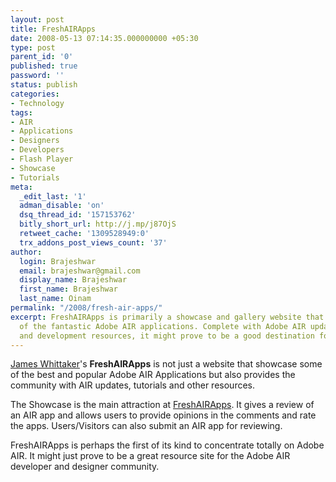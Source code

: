 ```yaml
---
layout: post
title: FreshAIRApps
date: 2008-05-13 07:14:35.000000000 +05:30
type: post
parent_id: '0'
published: true
password: ''
status: publish
categories:
- Technology
tags:
- AIR
- Applications
- Designers
- Developers
- Flash Player
- Showcase
- Tutorials
meta:
  _edit_last: '1'
  adman_disable: 'on'
  dsq_thread_id: '157153762'
  bitly_short_url: http://j.mp/j87OjS
  retweet_cache: '1309528949:0'
  trx_addons_post_views_count: '37'
author:
  login: Brajeshwar
  email: brajeshwar@gmail.com
  display_name: Brajeshwar
  first_name: Brajeshwar
  last_name: Oinam
permalink: "/2008/fresh-air-apps/"
excerpt: FreshAIRApps is primarily a showcase and gallery website that shows some
  of the fantastic Adobe AIR applications. Complete with Adobe AIR updates, tutorials
  and development resources, it might prove to be a good destination for AIR developers.
---
```

<p><a href="http://www.jameswhittaker.com/">James Whittaker</a>'s <strong>FreshAIRApps</strong> is not just a website that showcase some of the best and popular Adobe AIR Applications but also provides the community with AIR updates, tutorials and other resources.</p>
<p>The Showcase is the main attraction at <a href="http://freshairapps.com/">FreshAIRApps</a>. It gives a review of an AIR app and allows users to provide opinions in the comments and rate the apps. Users/Visitors can also submit an AIR app for reviewing.</p>
<p>FreshAIRApps is perhaps the first of its kind to concentrate totally on Adobe AIR. It might just prove to be a great resource site for the Adobe AIR developer and designer community.</p>
